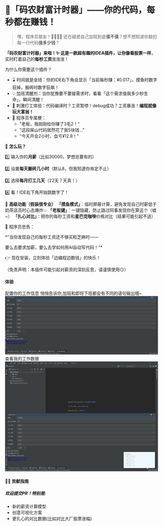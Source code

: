 # 💸「码农财富计时器」——你的代码，每秒都在赚钱！

> 嘿，程序员朋友！👨‍💻👩‍💻 还在疑惑自己加班到底**值不值**？想不想知道你敲的每一行代码**值多少钱**？

**「码农财富计时器」**来啦！✨ 这是一款超有趣的IDEA插件，让你**像看股票一样**，实时盯着自己的**每秒工资**涨涨涨！

为什么你需要这个插件？
* ⌛ 时间就是金钱：你的IDE右下角会显示「当前每秒赚：¥0.017」，摸鱼时数字狂掉，搬砖时数字狂飙！
* 💡 加班清醒剂：当你犹豫要不要接需求时，看看「这个需求值我多少秒生命」，瞬间清醒！
* 🎢 刺激打工体验：代码编译时？工资暂停！debug成功？工资暴涨！**编程就像玩大富翁！**
* 🤣 程序员专属梗：
  - "老板，我刚刚给你赚了3毛2！"
  - "这段屎山代码居然花了我5块钱..."
  - "今天开会2小时，血亏¥12.8！"

🚀 **怎么玩？** 

1️⃣ 输入你的**月薪**（比如30000，梦想总要有的）

2️⃣ 设置**每天搬砖几小时**（默认8，但我知道你肯定不止）

3️⃣ 选择**每月打工几天**（22天？天真！）

4️⃣ 看！IDE右下角开始跳数字了！

🤑 **高级功能（假装很专业）**
**「摸鱼模式」**：临时屏蔽计算，避免发现自己时薪低于奶茶店员时心态爆炸💥
**「老板键」**：一键隐藏，防止路过同事发现你在算这个（嘘~）
**「扎心对比」**：把你的每秒工资和**星巴克咖啡**价格对比（结果可能引起不适）

📢 程序员忠告：

*"当你发现自己的每秒工资还不够买粒芝麻时——

要么去要求加薪，要么去学如何用AI自动写代码！"*

👉 现在安装，立刻体验「边编程边数钱」的快乐！

（免责声明：本插件可能引起对薪资的深刻反思，请谨慎使用😏）
#### 体验
配置你的工作信息 悄悄告诉你,加班和即将下班都会有不同的语句输出哦~
![配置](img/1.png)
查看我的工作数据
![查看](img/3.png)

#### 🧑‍💻 贡献指南
##### 欢迎提交PR！特别是:
* 新的薪资计算模型
* 创意可视化方案
* 更扎心的对比数据(比如对比大厂股票涨幅)
